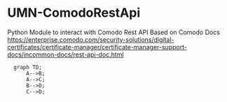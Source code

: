 # UMN-ComodoRestApi
Python Module to interact with Comodo Rest API
Based on Comodo Docs https://enterprise.comodo.com/security-solutions/digital-certificates/certificate-manager/certificate-manager-support-docs/incommon-docs/rest-api-doc.html

```mermaid
  graph TD;
      A-->B;
      A-->C;
      B-->D;
      C-->D;
```

